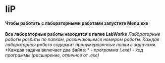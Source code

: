 # IiP

#### Чтобы работать с лабораторными работами запустите Menu.exe

**Все лабораторные работы находятся в папке LabWorks**
*Лабораторные работы разбиты по папкам, различающимся номером работы.*
*Каждая лабораторная работа содержит пронумерованные папки с задачами.*
*Каждая задача включает два файла: *
*- программа (.exe)*
*- код программы (расширение, отличное от .exe)*
